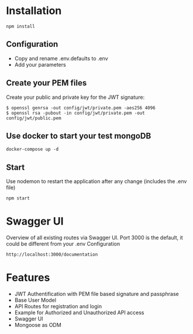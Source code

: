 # Installation

```
npm install
```

## Configuration

- Copy and rename .env.defaults to .env
- Add your parameters

## Create your PEM files

Create your public and private key for the JWT signature:

```
$ openssl genrsa -out config/jwt/private.pem -aes256 4096
$ openssl rsa -pubout -in config/jwt/private.pem -out config/jwt/public.pem
```

## Use docker to start your test mongoDB

```
docker-compose up -d
```

## Start

Use nodemon to restart the application after any change (includes the .env file)

```
npm start
```

# Swagger UI

Overview of all existing routes via Swagger UI. Port 3000 is the default, it could be different from your .env Configuration

```
http://localhost:3000/documentation
```

# Features

- JWT Authentification with PEM file based signature and passphrase
- Base User Model
- API Routes for registration and login
- Example for Authorized and Unauthorized API access
- Swagger UI
- Mongoose as ODM

